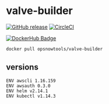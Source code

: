 # valve-builder

[![GitHub release](https://img.shields.io/github/release/opsnow-tools/valve-builder.svg)](https://github.com/opsnow-tools/valve-builder/releases)
[![CircleCI](https://circleci.com/gh/opsnow-tools/valve-builder.svg?style=svg)](https://circleci.com/gh/opsnow-tools/valve-builder)

[![DockerHub Badge](http://dockeri.co/image/opsnowtools/valve-builder)](https://hub.docker.com/r/opsnowtools/valve-builder/)

```bash
docker pull opsnowtools/valve-builder
```

## versions

```
ENV awscli 1.16.159
ENV awsauth 0.3.0
ENV helm v2.14.1
ENV kubectl v1.14.3
```
